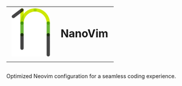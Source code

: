 <style>
  table td {
    border: none !important;
  }
</style>
<h1 align="center">
    <table style="border: 0px solid white;">
      <tr>
        <td border="0"><img src="/images/nanovim_logo.svg" alt="Your Image Description" width="100"/></td>
        <td border="0" style="text-align: left; vertical-align: middle;">NanoVim</td>
      </tr>
    </table>
</h1>

Optimized Neovim configuration for a seamless coding experience. 
